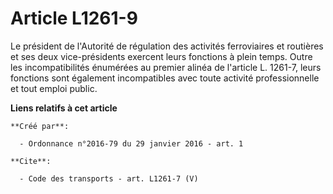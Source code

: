 # Article L1261-9

Le président de l'Autorité de régulation des activités ferroviaires et routières et ses deux vice-présidents exercent leurs
fonctions à plein temps. Outre les incompatibilités énumérées au premier alinéa de l'article L. 1261-7, leurs fonctions sont
également incompatibles avec toute activité professionnelle et tout emploi public.

**Liens relatifs à cet article**

	**Créé par**:

	  - Ordonnance n°2016-79 du 29 janvier 2016 - art. 1

	**Cite**:

	  - Code des transports - art. L1261-7 (V)
